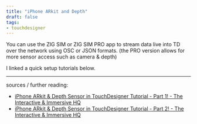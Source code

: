 ```yaml
---
title: "iPhone ARkit and Depth"
draft: false
tags:
- touchdesigner
---
```


You can use the ZIG SIM or ZIG SIM PRO app to stream data live into TD over the network using OSC or JSON formats. (the PRO version allows for more sensor access such as camera & depth)

I linked a quick setup tutorials below.

---

sources / further reading:
- [iPhone ARkit & Depth Sensor in TouchDesigner Tutorial - Part 1! - The Interactive & Immersive HQ](https://www.youtube.com/watch?v=pwwuZj8KK6M)
- [iPhone ARkit & Depth Sensor in TouchDesigner Tutorial - Part 2! - The Interactive & Immersive HQ](https://www.youtube.com/watch?v=dfKfVJfy7SI)
